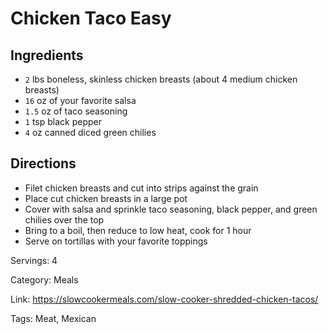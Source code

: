 # Chicken Taco Easy

## Ingredients

- `2` lbs boneless, skinless chicken breasts (about 4 medium chicken breasts)
- `16` oz of your favorite salsa
- `1.5` oz of taco seasoning
- `1` tsp black pepper
- `4` oz canned diced green chilies

## Directions

- Filet chicken breasts and cut into strips against the grain
- Place cut chicken breasts in a large pot
- Cover with salsa and sprinkle taco seasoning, black pepper, and green chilies over the top
- Bring to a boil, then reduce to low heat, cook for 1 hour
- Serve on tortillas with your favorite toppings

Servings: 4

Category: Meals

Link: https://slowcookermeals.com/slow-cooker-shredded-chicken-tacos/

Tags: Meat, Mexican